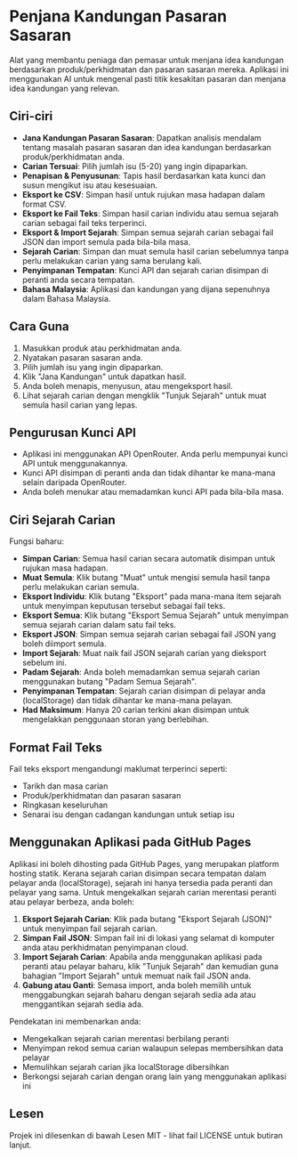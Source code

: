 # Penjana Kandungan Pasaran Sasaran

Alat yang membantu peniaga dan pemasar untuk menjana idea kandungan berdasarkan produk/perkhidmatan dan pasaran sasaran mereka. Aplikasi ini menggunakan AI untuk mengenal pasti titik kesakitan pasaran dan menjana idea kandungan yang relevan.

## Ciri-ciri

- **Jana Kandungan Pasaran Sasaran**: Dapatkan analisis mendalam tentang masalah pasaran sasaran dan idea kandungan berdasarkan produk/perkhidmatan anda.
- **Carian Tersuai**: Pilih jumlah isu (5-20) yang ingin dipaparkan.
- **Penapisan & Penyusunan**: Tapis hasil berdasarkan kata kunci dan susun mengikut isu atau kesesuaian.
- **Eksport ke CSV**: Simpan hasil untuk rujukan masa hadapan dalam format CSV.
- **Eksport ke Fail Teks**: Simpan hasil carian individu atau semua sejarah carian sebagai fail teks terperinci.
- **Eksport & Import Sejarah**: Simpan semua sejarah carian sebagai fail JSON dan import semula pada bila-bila masa.
- **Sejarah Carian**: Simpan dan muat semula hasil carian sebelumnya tanpa perlu melakukan carian yang sama berulang kali.
- **Penyimpanan Tempatan**: Kunci API dan sejarah carian disimpan di peranti anda secara tempatan.
- **Bahasa Malaysia**: Aplikasi dan kandungan yang dijana sepenuhnya dalam Bahasa Malaysia.

## Cara Guna

1. Masukkan produk atau perkhidmatan anda.
2. Nyatakan pasaran sasaran anda.
3. Pilih jumlah isu yang ingin dipaparkan.
4. Klik "Jana Kandungan" untuk dapatkan hasil.
5. Anda boleh menapis, menyusun, atau mengeksport hasil.
6. Lihat sejarah carian dengan mengklik "Tunjuk Sejarah" untuk muat semula hasil carian yang lepas.

## Pengurusan Kunci API

- Aplikasi ini menggunakan API OpenRouter. Anda perlu mempunyai kunci API untuk menggunakannya.
- Kunci API disimpan di peranti anda dan tidak dihantar ke mana-mana selain daripada OpenRouter.
- Anda boleh menukar atau memadamkan kunci API pada bila-bila masa.

## Ciri Sejarah Carian

Fungsi baharu:

- **Simpan Carian**: Semua hasil carian secara automatik disimpan untuk rujukan masa hadapan.
- **Muat Semula**: Klik butang "Muat" untuk mengisi semula hasil tanpa perlu melakukan carian semula.
- **Eksport Individu**: Klik butang "Eksport" pada mana-mana item sejarah untuk menyimpan keputusan tersebut sebagai fail teks.
- **Eksport Semua**: Klik butang "Eksport Semua Sejarah" untuk menyimpan semua sejarah carian dalam satu fail teks.
- **Eksport JSON**: Simpan semua sejarah carian sebagai fail JSON yang boleh diimport semula.
- **Import Sejarah**: Muat naik fail JSON sejarah carian yang dieksport sebelum ini.
- **Padam Sejarah**: Anda boleh memadamkan semua sejarah carian menggunakan butang "Padam Semua Sejarah".
- **Penyimpanan Tempatan**: Sejarah carian disimpan di pelayar anda (localStorage) dan tidak dihantar ke mana-mana pelayan.
- **Had Maksimum**: Hanya 20 carian terkini akan disimpan untuk mengelakkan penggunaan storan yang berlebihan.

## Format Fail Teks

Fail teks eksport mengandungi maklumat terperinci seperti:
- Tarikh dan masa carian
- Produk/perkhidmatan dan pasaran sasaran
- Ringkasan keseluruhan
- Senarai isu dengan cadangan kandungan untuk setiap isu

## Menggunakan Aplikasi pada GitHub Pages

Aplikasi ini boleh dihosting pada GitHub Pages, yang merupakan platform hosting statik. Kerana sejarah carian disimpan secara tempatan dalam pelayar anda (localStorage), sejarah ini hanya tersedia pada peranti dan pelayar yang sama. Untuk mengekalkan sejarah carian merentasi peranti atau pelayar berbeza, anda boleh:

1. **Eksport Sejarah Carian**: Klik pada butang "Eksport Sejarah (JSON)" untuk menyimpan fail sejarah carian.
2. **Simpan Fail JSON**: Simpan fail ini di lokasi yang selamat di komputer anda atau perkhidmatan penyimpanan cloud.
3. **Import Sejarah Carian**: Apabila anda menggunakan aplikasi pada peranti atau pelayar baharu, klik "Tunjuk Sejarah" dan kemudian guna bahagian "Import Sejarah" untuk memuat naik fail JSON anda.
4. **Gabung atau Ganti**: Semasa import, anda boleh memilih untuk menggabungkan sejarah baharu dengan sejarah sedia ada atau menggantikan sejarah sedia ada.

Pendekatan ini membenarkan anda:
- Mengekalkan sejarah carian merentasi berbilang peranti
- Menyimpan rekod semua carian walaupun selepas membersihkan data pelayar
- Memulihkan sejarah carian jika localStorage dibersihkan
- Berkongsi sejarah carian dengan orang lain yang menggunakan aplikasi ini

## Lesen

Projek ini dilesenkan di bawah Lesen MIT - lihat fail LICENSE untuk butiran lanjut. 